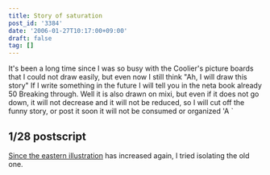 ```yaml
---
title: Story of saturation
post_id: '3384'
date: '2006-01-27T10:17:00+09:00'
draft: false
tag: []
---
```


It's been a long time since I was so busy with the Coolier's picture boards that I could not draw easily, but even now I still think "Ah, I will draw this story" If I write something in the future I will tell you in the neta book already 50 Breaking through. Well it is also drawn on mixi, but even if it does not go down, it will not decrease and it will not be reduced, so I will cut off the funny story, or post it soon it will not be consumed or organized 'A `

## 1/28 postscript

[Since the eastern illustration](/category/products/illustration?tag=touhou) has increased again, I tried isolating the old one.